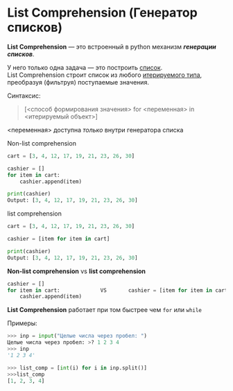 # List Comprehension (Генератор списков)

**List Comprehension** — это встроенный в python механизм ***генерации списков***. 

У него только одна задача — это построить [список](Python-List%20(Списки).md).<br> 
List Comprehension строит список из любого [итерируемого типа](Паттерн-Итератор.md), 
преобразуя (фильтруя) поступаемые значения.

Синтаксис:
>[<способ формирования значения> for <переменная> in <итерируемый объект>]

<переменная> доступна *только* внутри генератора списка 

Non-list comprehension
```python
cart = [3, 4, 12, 17, 19, 21, 23, 26, 30]

cashier = []
for item in cart:
    cashier.append(item)

print(cashier)
Output: [3, 4, 12, 17, 19, 21, 23, 26, 30]
```
list comprehension
```python
cart = [3, 4, 12, 17, 19, 21, 23, 26, 30]

cashier = [item for item in cart]

print(cashier)
Output: [3, 4, 12, 17, 19, 21, 23, 26, 30]
```

**Non-list comprehension** vs **list comprehension**
```python
cashier = []
for item in cart:             VS       cashier = [item for item in cart]
    cashier.append(item)
```
**List Comprehension** работает при том быстрее чем `for` или `while`

Примеры:
```python
>>> inp = input("Целые числа через пробел: ")
Целые числа через пробел: >? 1 2 3 4
>>> inp
'1 2 3 4'

>>> list_comp = [int(i) for i in inp.split()]
>>>list_comp
[1, 2, 3, 4]
```
